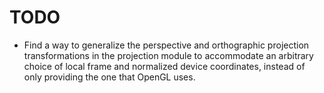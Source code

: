 # TODO
- Find a way to generalize the perspective and orthographic projection 
  transformations in the projection module to accommodate an arbitrary
  choice of local frame and normalized device coordinates, instead of
  only providing the one that OpenGL uses.